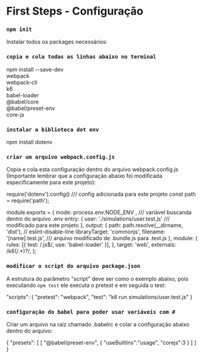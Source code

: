 # First Steps - Configuração


### `npm init`

Instalar todos os packages necessários:

### `copia e cola todas as linhas abaixo no terminal`
npm install --save-dev \
webpack \
webpack-cli \
k6 \
babel-loader \
@babel/core \
@babel/preset-env \
core-js

### `instalar a biblioteca dot env`
npm install dotenv

### `criar um arquivo webpack.config.js`

Copia e cola esta configuração dentro do arquivo webpack.config.js (Importante lembrar que a configuração abaixo foi modificada especificamente para este projeto):

require('dotenv').config()                      /// config adicionada para este projeto
const path = require('path');

module.exports = {
  mode: process.env.NODE_ENV ,                  /// variável buscanda dentro do arquivo .env
  entry: {
    user: './simulations/user.test.js'          /// modificado para este projeto
  },
  output: {
    path: path.resolve(__dirname, 'dist'),      // eslint-disable-line
    libraryTarget: 'commonjs',
    filename: '[name].test.js',                 /// arquivo modificado de .bundle.js para .test.js
  },
  module: {
    rules: [{ test: /\.js$/, use: 'babel-loader' }],
  },
  target: 'web',
  externals: /k6(\/.*)?/,
};

### `modificar o script do arquivo package.json`
A estrutura do parâmetro "script" deve ser como o exemplo abaixo, pois executando `npm test` ele executa o pretest e em seguida o test:

  "scripts": {
    "pretest": "webpack",
    "test": "k6 run simulations/user.test.js"
  }

  ### `configuração do babel para poder usar variáveis com # `
  Criar um arquivo na raíz chamado .babelrc e colar a configuração abaixo dentro do arquivo:

  {
    "presets": [
        [
            "@babel/preset-env",
            {
                "useBuiltIns":"usage",
                "corejs":3
            }
        ]
    ]
}